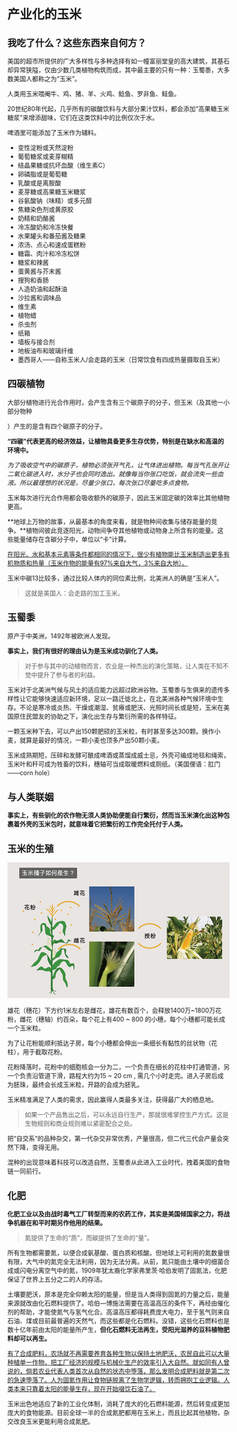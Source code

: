 # 产业化的玉米

## 我吃了什么？这些东西来自何方？

美国的超市所提供的广大多样性与多种选择有如一幢富丽堂皇的高大建筑，其基石却异常狭隘，仅由少数几类植物构筑而成，其中最主要的只有一种：玉蜀黍，大多数美国人都称之为“玉米”。

人类用玉米喂阉牛、鸡、猪、羊、火鸡、鲶鱼、罗非鱼、鲑鱼。

20世纪80年代起，几乎所有的碳酸饮料与大部分果汁饮料，都会添加“高果糖玉米糖浆”来增添甜味，它们在这类饮料中的比例仅次于水。

啤酒里可能添加了玉米作为辅料。

- 变性淀粉或天然淀粉
- 葡萄糖浆或麦芽糊精
- 结晶果糖或抗坏血酸（维生素C）
- 卵磷脂或是葡萄糖
- 乳酸或是离胺酸
- 麦芽糖或高果糖玉米糖浆
- 谷氨酸钠（味精）或多元醇
- 焦糖染色剂或黄原胶
- 奶精和奶酪酱
- 冷冻酸奶和冷冻快餐
- 水果罐头和番茄酱及糖果
- 浓汤、点心和速成蛋糕粉
- 糖霜、肉汁和冷冻松饼
- 糖浆和辣酱
- 蛋黄酱与芥末酱
- 搜狗和香肠
- 人造奶油和起酥油
- 沙拉酱和调味品
- 维生素
- 植物蜡
- 杀虫剂
- 纸箱
- 墙板与接合剂
- 地板油布和玻璃纤维
- 墨西哥人——自称玉米人/会走路的玉米（日常饮食有四成热量摄取自玉米）

## 四碳植物

大部分植物进行光合作用时，会产生含有三个碳原子的分子，但玉米（及其他一小部分物种

[^C4植物]: 目前发现的约有2000种（已知植物约为33.5万种），大都起源于热带，典型C4植物有：玉米、甘蔗、高粱、马齿苋、莎草科，双子叶植物菊科、大戟科、藜科和苋科。

）产生的是含有四个碳原子的分子。

**“四碳”代表更高的经济效益，让植物具备更多生存优势，特别是在缺水和高温的环境中。**

*为了吸收空气中的碳原子，植物必须张开气孔，让气体进出植物。每当气孔张开让二氧化碳进入时，水分子也会同时逸出。就像每当你张口吃饭，就会流失一些血液。所以最理想的状况是，尽量少张口，每次张口尽量吃多点食物。* 

玉米每次进行光合作用都会吸收额外的碳原子，因此玉米固定碳的效率比其他植物更高。

**地球上万物的故事，从最基本的角度来看，就是物种间收集与储存能量的竞争。**植物间彼此竞逐阳光，动物间争夺其他植物或动物身上所含有的能量。这些能量储存在含碳分子中，单位以“卡”计算。

<u>在阳光、水和基本元素等条件都相同的情况下，很少有植物能比玉米制造出更多有机物质和热量（玉米作物的能量有97%来自大气，3%来自大地）。</u>

玉米中碳13比较多，通过比较人体内的同位素比例，北美洲人的确是“玉米人”。

> 这就是美国人：会走路的加工玉米。

## 玉蜀黍

原产于中美洲，1492年被欧洲人发现。

**事实上，我们有很好的理由认为是玉米成功驯化了人类。**

> 对于参与其中的动植物而言，农业是一种杰出的演化策略，让人类在不知不觉中提升了参与者的利益。

玉米对于北美洲气候与风土的适应能力远超过欧洲谷物。玉蜀黍与生俱来的遗传多样性让它能够快速适应新环境，足以一路迁徙北上，在北美洲各种气候环境中生存。不论是寒冷或炎热、干燥或潮湿、贫瘠或肥沃、光照时间长或是短，玉米在美国原住民盟友的协助之下，演化出生存与繁衍所需的各样特征。

一颗玉米种下去，可以产出150颗肥硕的玉米粒，有时甚至多达300颗。换作小麦，就算是最好的情况，一颗小麦也顶多产出50颗小麦。

玉米成熟期短，压碎和发酵可酿成啤酒或蒸馏成威士忌，外壳可编成地毯和绳索，玉米叶和秆可成为牲畜的饮料，穗轴可当成取暖燃料或厕纸。（美国俚语：肛门——corn hole）

## 与人类联姻

**事实上，有些驯化的农作物无须人类协助便能自行繁衍，然而当玉米演化出这种包裹着外壳的玉米包时，就意味着它把繁衍的工作完全托付于人类。**

## 玉米的生殖

![](chapter1.assets/Wang-Chung-Ju-research20170109-01.png)

雄花（穗花）下方约1米左右是雌花，雄花有数百个，会释放1400万~1800万花粉，雌花（穗轴）约百朵，每个花上有400 ~ 800 的小穗，每个小穗都可能长成一个玉米粒。

为了让花粉能顺利抵达子房，每个小穗都会伸出一条细长有黏性的丝状物（花柱），用于截取花粉。

花粉降落时，花粉中的细胞核会一分为二，一个负责在细长的花柱中打通管道，另一个负责沿管道下滑，路程大约为15 ~ 20 cm , 需几个小时走完。进入子房后成为胚珠，最终会长成玉米粒，开路的会成为胚乳。

玉米精准满足了人类的需求，因此赢得人类最多关注，获得最广大的栖息地。

> 如果一个产品售出之后，可以永远自行生产，那就很难掌控生产方式。这是生物规则和商业规则难以紧密配合之处。

把“自交系”的品种杂交，第一代杂交非常优秀，产量很高，但二代三代会产量会突然下降，变得无用。

混种的出现意味着科技可以改造自然，玉蜀黍从此进入工业时代，拽着美国的食物链一同前行。

## 化肥

**化肥工业以及由战时毒气工厂转型而来的农药工作，其实是美国倾国家之力，将战争机器在和平时期另作他用的结果。**

> 氮提供了生命的“质”，而碳提供了生命的“量”。

所有生物都需要氮，以便合成氨基酸、蛋白质和核酸。但地球上可利用的氮数量很有限，大气中的氮完全无法利用，因为无法分离。从前，氮只能由土壤中的细菌合成或闪电分离空气中的氮，1909年犹太裔化学家弗里茨·哈伯发明了固氮法，化肥保证了世界上五分之二的人的存活。

土壤要肥沃，原本是完全仰赖太阳的能量，但是当人类得到固氮的力量之后，能量来源就改由化石燃料提供了。哈伯—博施法需要在高温高压的条件下，再经由催化剂的帮助，才能使氮气与氢气化合。高温高压都得耗费庞大电力，至于氢气则来自石油、煤或目前最普遍的天然气，而这些都是化石燃料。没错，这些化石燃料也是数十亿年前由太阳的能量所产生，**但化石燃料无法再生，受阳光滋养的豆科植物肥料却可以再生。**

<u>有了合成肥料，农场就不再需要养育各种生物以保持土地肥沃，农民自此可以大量种植单一作物，把工厂经济的规模与机械化生产的效率引入大自然。就如同有人曾说的，倘若农业代表人类首次从自然的状态中堕落，那么发明合成肥料就是第二次的急速堕落了。人为固氮作用让食物链脱离了生物学逻辑，转而拥抱工业逻辑。人类本来只靠着太阳的能量生存，现在开始啜饮石油了。</u>

玉米出色地适应了新的工业化体制，消耗了庞大的化石燃料能源，然后转变成更加庞大的食物能源。目前全球一半的合成氮肥都用在玉米上，而且比起其他植物，杂交改良玉米更能利用合成氮肥。